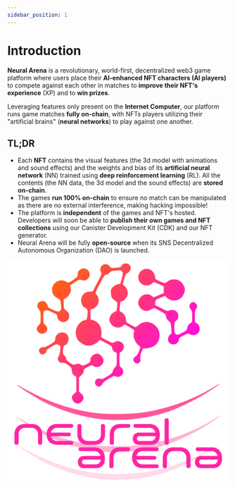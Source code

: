 ```yaml
---
sidebar_position: 1
---
```


# Introduction

**Neural Arena** is a revolutionary, world-first, decentralized web3 game platform where users place their **AI-enhanced NFT characters (AI players)** to compete against each other in matches to **improve their NFT's experience** (XP) and to **win prizes**.

Leveraging features only present on the **Internet Computer**, our platform runs game matches **fully on-chain**, with NFTs players utilizing their "artificial brains" (**neural networks**) to play against one another.

## TL;DR

- Each **NFT** contains the visual features (the 3d model with animations and sound effects) and the weights and bias of its **artificial neural network** (NN) trained using **deep reinforcement learning** (RL). All the contents (the NN data, the 3d model and the sound effects) are **stored on-chain**.
- The games **run 100% on-chain** to ensure no match can be manipulated as there are no external interference, making hacking impossible!
- The platform is **independent** of the games and NFT's hosted. Developers will soon be able to **publish their own games and NFT collections** using our Canister Development Kit (CDK) and our NFT generator.
- Neural Arena will be fully **open-source** when its SNS Decentralized Autonomous Organization (DAO) is launched. 

![Logo](./img/logo-vert.svg)